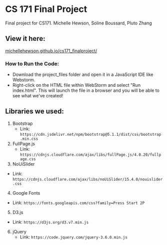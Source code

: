 # CS 171 Final Project

Final project for CS171. Michelle Hewson, Soline Boussard, Pluto Zhang

## View it here:
[michellehewson.github.io/cs171_finalproject/](michellehewson.github.io/cs171_finalproject/)

### How to Run the Code:
- Download the project_files folder and open it in a JavaScript IDE like Webstorm.
- Right-click on the HTML file within WebStorm and select "Run index.html". This will launch the file in a browser and you will be able to see what we've created!

## Libraries we used:
1. Bootstrap
   - Link: `https://cdn.jsdelivr.net/npm/bootstrap@5.1.1/dist/css/bootstrap.min.css`
2. FullPage.js
   - Link: `https://cdnjs.cloudflare.com/ajax/libs/fullPage.js/4.0.20/fullpage.css`
3. NoUiSlider
  - Link: `https://cdnjs.cloudflare.com/ajax/libs/noUiSlider/15.4.0/nouislider.css`
4. Google Fonts
  - Link: `https://fonts.googleapis.com/css?family=Press Start 2P`
5. D3.js
  - Link: `https://d3js.org/d3.v7.min.js`
6. jQuery
   - Link: `https://code.jquery.com/jquery-3.6.0.min.js`
